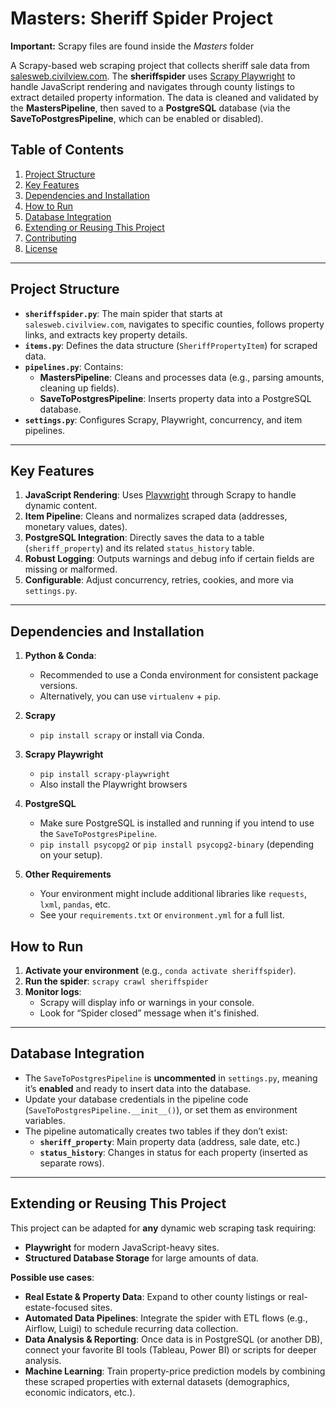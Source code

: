 # Masters: Sheriff Spider Project

**Important:** Scrapy files are found inside the *Masters* folder

A Scrapy-based web scraping project that collects sheriff sale data from [salesweb.civilview.com](https://salesweb.civilview.com/). The **sheriffspider** uses [Scrapy Playwright](https://github.com/scrapy-plugins/scrapy-playwright) to handle JavaScript rendering and navigates through county listings to extract detailed property information. The data is cleaned and validated by the **MastersPipeline**, then saved to a **PostgreSQL** database (via the **SaveToPostgresPipeline**, which can be enabled or disabled).

## Table of Contents

1. [Project Structure](#project-structure)
2. [Key Features](#key-features)
3. [Dependencies and Installation](#dependencies-and-installation)
4. [How to Run](#how-to-run)
5. [Database Integration](#database-integration)
6. [Extending or Reusing This Project](#extending-or-reusing-this-project)
7. [Contributing](#contributing)
8. [License](#license)

---

## Project Structure


- **`sheriffspider.py`**: The main spider that starts at `salesweb.civilview.com`, navigates to specific counties, follows property links, and extracts key property details.
- **`items.py`**: Defines the data structure (`SheriffPropertyItem`) for scraped data.
- **`pipelines.py`**: Contains:
    - **MastersPipeline**: Cleans and processes data (e.g., parsing amounts, cleaning up fields).
    - **SaveToPostgresPipeline**: Inserts property data into a PostgreSQL database.
- **`settings.py`**: Configures Scrapy, Playwright, concurrency, and item pipelines.

---

## Key Features

1. **JavaScript Rendering**: Uses [Playwright](https://playwright.dev/) through Scrapy to handle dynamic content.
2. **Item Pipeline**: Cleans and normalizes scraped data (addresses, monetary values, dates).
3. **PostgreSQL Integration**: Directly saves the data to a table (`sheriff_property`) and its related `status_history` table.
4. **Robust Logging**: Outputs warnings and debug info if certain fields are missing or malformed.
5. **Configurable**: Adjust concurrency, retries, cookies, and more via `settings.py`.

---

## Dependencies and Installation

1. **Python & Conda**:
    - Recommended to use a Conda environment for consistent package versions.
    - Alternatively, you can use `virtualenv` + `pip`.

1. **Scrapy**
    - `pip install scrapy` or install via Conda.

1. **Scrapy Playwright**
    - `pip install scrapy-playwright`
    - Also install the Playwright browsers

1. **PostgreSQL**
    - Make sure PostgreSQL is installed and running if you intend to use the `SaveToPostgresPipeline`.
    - `pip install psycopg2` or `pip install psycopg2-binary` (depending on your setup).

1. **Other Requirements**
    - Your environment might include additional libraries like `requests`, `lxml`, `pandas`, etc.
    - See your `requirements.txt` or `environment.yml` for a full list.

## How to Run

1. **Activate your environment** (e.g., `conda activate sheriffspider`).
2. **Run the spider**:
    `scrapy crawl sheriffspider`
3. **Monitor logs**:
    - Scrapy will display info or warnings in your console.
    - Look for “Spider closed” message when it's finished.

---

## Database Integration

- The `SaveToPostgresPipeline` is **uncommented** in `settings.py`, meaning it’s **enabled** and ready to insert data into the database.
- Update your database credentials in the pipeline code (`SaveToPostgresPipeline.__init__()`), or set them as environment variables.
- The pipeline automatically creates two tables if they don’t exist:
    - **`sheriff_property`**: Main property data (address, sale date, etc.)
    - **`status_history`**: Changes in status for each property (inserted as separate rows).

---

## Extending or Reusing This Project

This project can be adapted for **any** dynamic web scraping task requiring:

- **Playwright** for modern JavaScript-heavy sites.
- **Structured Database Storage** for large amounts of data.

**Possible use cases**:

- **Real Estate & Property Data**: Expand to other county listings or real-estate-focused sites.
- **Automated Data Pipelines**: Integrate the spider with ETL flows (e.g., Airflow, Luigi) to schedule recurring data collection.
- **Data Analysis & Reporting**: Once data is in PostgreSQL (or another DB), connect your favorite BI tools (Tableau, Power BI) or scripts for deeper analysis.
- **Machine Learning**: Train property-price prediction models by combining these scraped properties with external datasets (demographics, economic indicators, etc.).